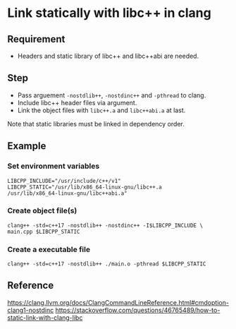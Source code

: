 # Link statically with libc++ in clang

## Requirement
- Headers and static library of libc++ and libc++abi are needed.

## Step
- Pass arguement `-nostdlib++`, `-nostdinc++` and `-pthread` to clang.
- Include libc++ header files via argument.
- Link the object files with `libc++.a` and `libc++abi.a` at last.

Note that static libraries must be linked in dependency order.

## Example
### Set environment variables
```
LIBCPP_INCLUDE="/usr/include/c++/v1"
LIBCPP_STATIC="/usr/lib/x86_64-linux-gnu/libc++.a
/usr/lib/x86_64-linux-gnu/libc++abi.a"
```

### Create object file(s)
```
clang++ -std=c++17 -nostdlib++ -nostdinc++ -I$LIBCPP_INCLUDE \
main.cpp $LIBCPP_STATIC
```

### Create a executable file
```
clang++ -std=c++17 -nostdlib++ ./main.o -pthread $LIBCPP_STATIC
```

## Reference
https://clang.llvm.org/docs/ClangCommandLineReference.html#cmdoption-clang1-nostdinc
https://stackoverflow.com/questions/46765489/how-to-static-link-with-clang-libc
